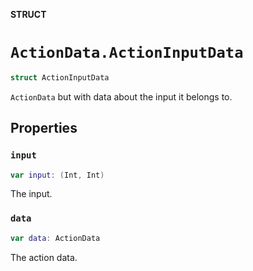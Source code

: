 **STRUCT**

# `ActionData.ActionInputData`

```swift
struct ActionInputData
```

``ActionData`` but with data about the input it belongs to.

## Properties
### `input`

```swift
var input: (Int, Int)
```

The input.

### `data`

```swift
var data: ActionData
```

The action data.
